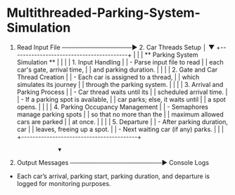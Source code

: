 # Multithreaded-Parking-System-Simulation
1. Read Input File  ────────────────►  2. Car Threads Setup
                          │
                          ▼
+-----------------------------------------+
|                                         |
|      ** Parking System Simulation **    |
|                                         |
|  1. Input Handling                      |
|     - Parse input file to read          |
|       each car's gate, arrival time,    |
|       and parking duration.             |
|                                         |
|  2. Gate and Car Thread Creation        |
|     - Each car is assigned to a thread, |
|       which simulates its journey       |
|       through the parking system.       |
|                                         |
|  3. Arrival and Parking Process         |
|     - Car thread waits until its        |
|       scheduled arrival time.           |
|     - If a parking spot is available,   |
|       car parks; else, it waits until   |
|       a spot opens.                     |
|                                         |
|  4. Parking Occupancy Management        |
|     - Semaphores manage parking spots   |
|       so that no more than the          |
|       maximum allowed cars are parked   |
|       at once.                          |
|                                         |
|  5. Departure                           |
|     - After parking duration, car       |
|       leaves, freeing up a spot.        |
|     - Next waiting car (if any) parks.  |
|                                         |
+-----------------------------------------+

                    ▼
3. Output Messages ─────────────────────► Console Logs

  - Each car’s arrival, parking start, parking duration, and departure
    is logged for monitoring purposes.
